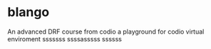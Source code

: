 # blango
An advanced DRF course from codio a playground for codio virtual enviroment
sssssss
ssssasssss
ssssss